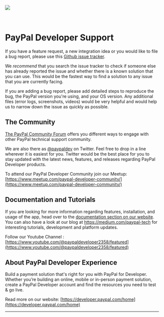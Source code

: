 <a href="https://developer.paypal.com/home">
<img src="https://www.paypalobjects.com/paypal-ui/logos/svg/paypal-developer.svg" /></a><br/><br/><br/>

# PayPal Developer Support

If you have a feature request, a new integration idea or you would like to file a bug report, please use this [Github issue tracker](https://github.paypal.com/DeveloperPlatform-R/paypalappsupport/issues). 

We _recommend_ that you search the issue tracker to check if someone else has already reported the issue and whether there is a known solution that you can use. This would be the fastest way to find a solution to any issue that you are currently facing.

If you are adding a bug report, please add detailed steps to reproduce the bug, the PayPal version you're using, and your OS version. Any additional files (error logs, screenshots, videos) would be very helpful and would help us to narrow down the issue as quickly as possible. 



## The Community

<a href="https://www.paypal-community.com/mts">The PayPal Community Forum</a> offers you different ways to engage with other PayPal technical support community.<br />

We are also there as [@paypaldev](https://twitter.com/paypaldev) on Twitter. Feel free to drop in a line wherever it is easiest for you. Twitter would be the best place for you to stay updated with the latest news, features, and releases regarding PayPal Developer products.


To attend our PayPal Developer Community join our Meetup: [https://www.meetup.com/paypal-developer-community/](https://www.meetup.com/paypal-developer-community/)

## Documentation and Tutorials

If you are looking for more information regarding features, installation, and usage of the app, head over to the <a target="_blank" href="https://developer.paypal.com/docs/online/">documentation section on our website</a>. <br />
You can also have a look at our blog at <a target="_blank" href="https://medium.com/paypal-tech">https://medium.com/paypal-tech</a> for interesting tutorials, development and platform updates. <br/>

Follow our Youtube Channel : [https://www.youtube.com/@paypaldeveloper2358/featured](https://www.youtube.com/@paypaldeveloper2358/featured)    


## About PayPal Developer Experience

Build a payment solution that's right for you with PayPal for Developer.
Whether you’re building an online, mobile or in-person payment solution, create a PayPal Developer account and find the resources you need to test & go live.

Read more on our website: [https://developer.paypal.com/home](https://developer.paypal.com/home)

---
